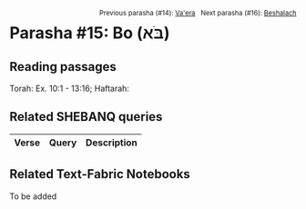 <span style="float: right;"><sup>Previous parasha (#14): <a href="../14%20-%20Va'era/README.md#start">Va'era</a> &nbsp;&nbsp;Next parasha (#16): <a href="../16%20-%20Beshalach/README.md#start">Beshalach</a></sup></span>

# Parasha #15: Bo (בֹּא) <a name="start"></a>

## Reading passages

Torah: Ex. 10:1 - 13:16; 
Haftarah: 

## Related SHEBANQ queries

Verse | Query | Description
--- | --- | ---


## Related Text-Fabric Notebooks

To be added
